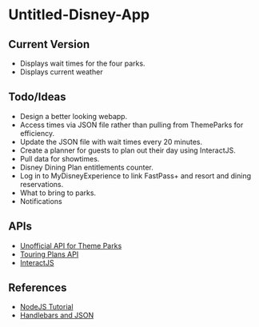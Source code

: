 # Untitled-Disney-App

## Current Version
- Displays wait times for the four parks.
- Displays current weather

## Todo/Ideas
- Design a better looking webapp.
- Access times via JSON file rather than pulling from ThemeParks for efficiency.
- Update the JSON file with wait times every 20 minutes.
- Create a planner for guests to plan out their day using InteractJS.
- Pull data for showtimes.
- Disney Dining Plan entitlements counter.
- Log in to MyDisneyExperience to link FastPass+ and resort and dining reservations. 
- What to bring to parks.
- Notifications


## APIs 
- [Unofficial API for Theme Parks](https://github.com/cubehouse/themeparks)
- [Touring Plans API](https://touringplans.com/api)
- [InteractJS](http://interactjs.io/)

## References
- [NodeJS Tutorial](https://www.youtube.com/playlist?list=PL55RiY5tL51oGJorjEgl6NVeDbx_fO5jR)
- [Handlebars and JSON](https://stackoverflow.com/questions/21278369/how-to-use-this-json-in-handlebars-js)